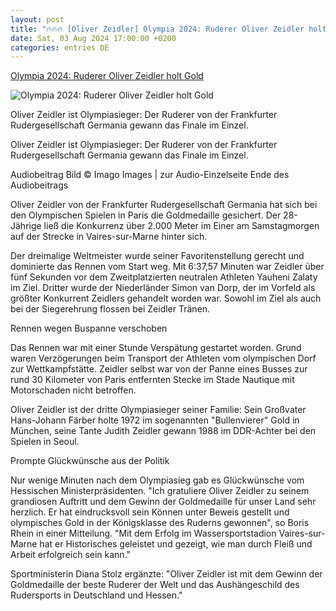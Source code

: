 ```yaml
---
layout: post
title: "🔥🔥🔥 [Oliver Zeidler] Olympia 2024: Ruderer Oliver Zeidler holt Gold"
date: Sat, 03 Aug 2024 17:00:00 +0200
categories: entries DE
---
```

[Olympia 2024: Ruderer Oliver Zeidler holt Gold](https://www.hessenschau.de/sport/mehr-sport/olympia-2024-ruderer-oliver-zeidler-holt-gold-v1,zeidler-olympia-finale-100.html)

![Olympia 2024: Ruderer Oliver Zeidler holt Gold](https://www.hessenschau.de/sport/mehr-sport/zeidler-olympia-102~_t-1722678580021_v-16to9__retina.jpg)

Oliver Zeidler ist Olympiasieger: Der Ruderer von der Frankfurter Rudergesellschaft Germania gewann das Finale im Einzel.

Oliver Zeidler ist Olympiasieger: Der Ruderer von der Frankfurter Rudergesellschaft Germania gewann das Finale im Einzel.

Audiobeitrag Bild © Imago Images | zur Audio-Einzelseite Ende des Audiobeitrags

Oliver Zeidler von der Frankfurter Rudergesellschaft Germania hat sich bei den Olympischen Spielen in Paris die Goldmedaille gesichert. Der 28-Jährige ließ die Konkurrenz über 2.000 Meter im Einer am Samstagmorgen auf der Strecke in Vaires-sur-Marne hinter sich.

Der dreimalige Weltmeister wurde seiner Favoritenstellung gerecht und dominierte das Rennen vom Start weg. Mit 6:37,57 Minuten war Zeidler über fünf Sekunden vor dem Zweitplatzierten neutralen Athleten Yauheni Zalaty im Ziel. Dritter wurde der Niederländer Simon van Dorp, der im Vorfeld als größter Konkurrent Zeidlers gehandelt worden war. Sowohl im Ziel als auch bei der Siegerehrung flossen bei Zeidler Tränen.

Rennen wegen Buspanne verschoben

Das Rennen war mit einer Stunde Verspätung gestartet worden. Grund waren Verzögerungen beim Transport der Athleten vom olympischen Dorf zur Wettkampfstätte. Zeidler selbst war von der Panne eines Busses zur rund 30 Kilometer von Paris entfernten Stecke im Stade Nautique mit Motorschaden nicht betroffen.

Oliver Zeidler ist der dritte Olympiasieger seiner Familie: Sein Großvater Hans-Johann Färber holte 1972 im sogenannten "Bullenvierer" Gold in München, seine Tante Judith Zeidler gewann 1988 im DDR-Achter bei den Spielen in Seoul.

Prompte Glückwünsche aus der Politik

Nur wenige Minuten nach dem Olympiasieg gab es Glückwünsche vom Hessischen Ministerpräsidenten. "Ich gratuliere Oliver Zeidler zu seinem grandiosen Auftritt und dem Gewinn der Goldmedaille für unser Land sehr herzlich. Er hat eindrucksvoll sein Können unter Beweis gestellt und olympisches Gold in der Königsklasse des Ruderns gewonnen", so Boris Rhein in einer Mitteilung. "Mit dem Erfolg im Wassersportstadion Vaires-sur-Marne hat er Historisches geleistet und gezeigt, wie man durch Fleiß und Arbeit erfolgreich sein kann."

Sportministerin Diana Stolz ergänzte: "Oliver Zeidler ist mit dem Gewinn der Goldmedaille der beste Ruderer der Welt und das Aushängeschild des Rudersports in Deutschland und Hessen."

